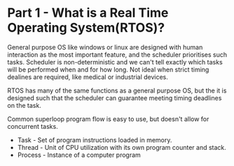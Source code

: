 # Part 1 - What is a Real Time Operating System(RTOS)?

General purpose OS like windows or linux are designed with human interaction as the most important feature, and the scheduler prioritises such tasks. Scheduler is non-deterministic and we can't tell exactly which tasks will be performed when and for how long. Not ideal when strict timing dealines are required, like medical or industrial devices.

RTOS has many of the same functions as a general purpose OS, but the it is designed such that the scheduler can guarantee meeting timing deadlines on the task.

Common superloop program flow is easy to use, but doesn't allow for concurrent tasks.

* Task - Set of program instructions loaded in memory.
* Thread - Unit of CPU utilization with its own program counter and stack.
* Process - Instance of a computer program

